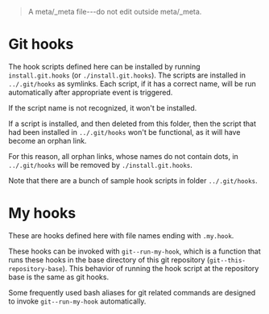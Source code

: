 > A meta/_meta file---do not edit outside meta/_meta.

# Git hooks

The hook scripts defined here can be installed by running `install.git.hooks`
(or `./install.git.hooks`).  The scripts are installed in `../.git/hooks` as
symlinks.  Each script, if it has a correct name, will be run automatically
after appropriate event is triggered.

If the script name is not recognized, it won't be installed.

If a script is installed, and then deleted from this folder, then the script
that had been installed in `../.git/hooks` won't be functional, as it will
have become an orphan link.

For this reason, all orphan links, whose names do not contain dots, in
`../.git/hooks` will be removed by `./install.git.hooks`.

Note that there are a bunch of sample hook scripts in folder `../.git/hooks`.

# My hooks

These are hooks defined here with file names ending with `.my.hook`.

These hooks can be invoked with `git--run-my-hook`, which is a function that
runs these hooks in the base directory of this git repository
(`git--this-repository-base`).  This behavior of running the hook script at
the repository base is the same as git hooks.

Some frequently used bash aliases for git related commands are designed to
invoke `git--run-my-hook` automatically.
